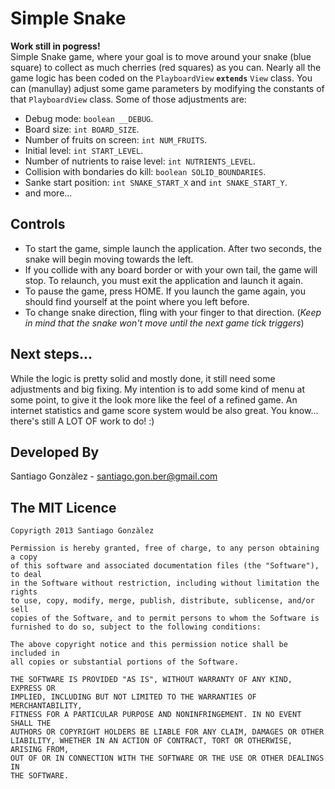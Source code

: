 Simple Snake
============

**Work still in pogress!**  
Simple Snake game, where your goal is to move around your snake (blue square) to collect as much cherries (red squares) as you can. Nearly all the game logic has been coded on the `PlayboardView` **`extends`** `View` class. You can (manullay) adjust some game parameters by modifying the constants of that `PlayboardView` class. Some of those adjustments are:  

* Debug mode: `boolean __DEBUG`.
* Board size: `int BOARD_SIZE`.
* Number of fruits on screen: `int NUM_FRUITS`.
* Initial level: `int START_LEVEL`.
* Number of nutrients to raise level: `int NUTRIENTS_LEVEL`.
* Collision with bondaries do kill: `boolean SOLID_BOUNDARIES`.
* Sanke start position: `int SNAKE_START_X` and `int SNAKE_START_Y`.
* and more...

Controls
--------

* To start the game, simple launch the application. After two seconds, the snake will begin moving towards the left.
* If you collide with any board border or with your own tail, the game will stop. To relaunch, you must exit the application and launch it again.
* To pause the game, press HOME. If you launch the game again, you should find yourself at the point where you left before.
* To change snake direction, fling with your finger to that direction. (*Keep in mind that the snake won't move until the next game tick triggers*)

Next steps...
-------------

While the logic is pretty solid and mostly done, it still need some adjustments and big fixing. My intention is to add some kind of menu at some point, to give it the look more like the feel of a refined game. An internet statistics and game score system would be also great. You know... there's still A LOT OF work to do! :)

Developed By
------------

Santiago Gonzàlez - [santiago.gon.ber@gmail.com][1]

The MIT Licence
---------------

    Copyrigth 2013 Santiago Gonzàlez

    Permission is hereby granted, free of charge, to any person obtaining a copy
    of this software and associated documentation files (the "Software"), to deal
    in the Software without restriction, including without limitation the rights
    to use, copy, modify, merge, publish, distribute, sublicense, and/or sell
    copies of the Software, and to permit persons to whom the Software is
    furnished to do so, subject to the following conditions:

    The above copyright notice and this permission notice shall be included in
    all copies or substantial portions of the Software.

    THE SOFTWARE IS PROVIDED "AS IS", WITHOUT WARRANTY OF ANY KIND, EXPRESS OR
    IMPLIED, INCLUDING BUT NOT LIMITED TO THE WARRANTIES OF MERCHANTABILITY,
    FITNESS FOR A PARTICULAR PURPOSE AND NONINFRINGEMENT. IN NO EVENT SHALL THE
    AUTHORS OR COPYRIGHT HOLDERS BE LIABLE FOR ANY CLAIM, DAMAGES OR OTHER
    LIABILITY, WHETHER IN AN ACTION OF CONTRACT, TORT OR OTHERWISE, ARISING FROM,
    OUT OF OR IN CONNECTION WITH THE SOFTWARE OR THE USE OR OTHER DEALINGS IN
    THE SOFTWARE.

[1]: santiago.gon.ber@gmail.com